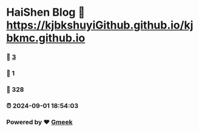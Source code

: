 # HaiShen Blog :link: https://kjbkshuyiGithub.github.io/kjbkmc.github.io 
### :page_facing_up: [3](https://kjbkshuyiGithub.github.io/kjbkmc.github.io/tag.html) 
### :speech_balloon: 1 
### :hibiscus: 328 
### :alarm_clock: 2024-09-01 18:54:03 
### Powered by :heart: [Gmeek](https://github.com/Meekdai/Gmeek)
